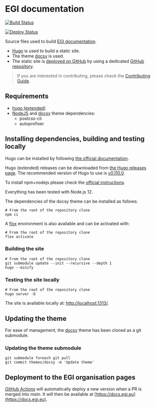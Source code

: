 # EGI documentation

[![Build Status](https://github.com/EGI-Federation/documentation/workflows/Build%20documentation/badge.svg)](https://github.com/EGI-Federation/documentation/actions)

[![Deploy Status](https://github.com/EGI-Federation/documentation/workflows/Deploy%20to%20GitHub%20pages/badge.svg)](https://github.com/EGI-Federation/documentation/actions)

Source files used to build [EGI documentation](https://docs.egi.eu).

- [Hugo](https://gohugo.io/) is used to build a static site.
- The theme [docsy](https://www.docsy.dev) is used.
- The static site is
  [deployed on GitHub](https://gohugo.io/hosting-and-deployment/hosting-on-github/)
  by using a dedicated
  [GitHub repository](https://github.com/EGI-Federation/EGI-Federation.github.io).

> If you are interested in contributing, please check the
> [Contributing Guide](https://docs.egi.eu/about/contributing/).

## Requirements

- [hugo (extended)](https://gohugo.io)
- [NodeJS](https://nodejs.org/) and [docsy](https://www.docsy.dev) theme
  dependencies:
  - postcss-cli
  - autoprofixer

## Installing dependencies, building and testing locally

Hugo can be installed by following
[the official documentation](https://gohugo.io/getting-started/installing).

Hugo (extended) releases can be downloaded from
[the Hugo releases page](https://github.com/gohugoio/hugo/releases).
The recommended version of Hugo to use is
[v0.110.0](https://github.com/gohugoio/hugo/releases/tag/v0.110.0).


To install npm+nodejs please check the
[official instructions](https://www.npmjs.com/get-npm).

Everything has been tested with Node.js 12.

The dependencies of the docsy theme can be installed as follows:

```shell
# From the root of the repository clone
npm ci
```

A [flox](https://flox.dev/docs/install-flox/) environment is
also available and can be activated with:

```shell
# From the root of the repository clone
flox activate
```

### Building the site

```shell
# From the root of the repository clone
git submodule update --init --recursive --depth 1
hugo --minify
```

### Testing the site locally

```shell
# From the root of the repository clone
hugo server -D
```

The site is available locally at:
[http://localhost:1313/](http://localhost:1313/).

## Updating the theme

For ease of management, the [docsy](https://www.docsy.dev/docs/getting-started/)
theme has been cloned as a git submodule.

### Updating the theme submodule

```shell
git submodule foreach git pull
git commit themes/docsy -m 'Update theme'
```

## Deployment to the EGI organisation pages

[GitHub Actions](https://github.com/EGI-Federation/documentation/tree/main/.github/workflows)
will automatically deploy a new version when a PR is merged into _main_. It will
then be available at [https://docs.egi.eu](https://docs.egi.eu).
